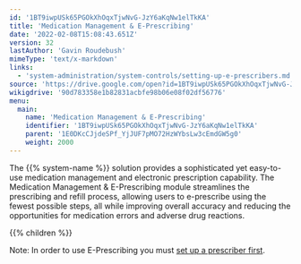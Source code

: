 ```yaml
---
id: '1BT9iwpUSk65PGOkXhOqxTjwNvG-JzY6aKqNw1elTkKA'
title: 'Medication Management & E-Prescribing'
date: '2022-02-08T15:08:43.651Z'
version: 32
lastAuthor: 'Gavin Roudebush'
mimeType: 'text/x-markdown'
links:
  - 'system-administration/system-controls/setting-up-e-prescribers.md'
source: 'https://drive.google.com/open?id=1BT9iwpUSk65PGOkXhOqxTjwNvG-JzY6aKqNw1elTkKA'
wikigdrive: '90d783358e1b82831acbfe98b06e08f02df56776'
menu:
  main:
    name: 'Medication Management & E-Prescribing'
    identifier: '1BT9iwpUSk65PGOkXhOqxTjwNvG-JzY6aKqNw1elTkKA'
    parent: '1E0DKcCJjdeSPf_YjJUF7pMO72HzWYbsLw3cEmdGW5g0'
    weight: 2000
---
```





The {{% system-name %}} solution provides a sophisticated yet easy-to-use medication management and electronic prescription capability. The Medication Management & E-Prescribing module streamlines the prescribing and refill process, allowing users to e-prescribe using the fewest possible steps, all while improving overall accuracy and reducing the opportunities for medication errors and adverse drug reactions. 



{{% children %}}


Note: In order to use E-Prescribing you must [set up a prescriber first](system-administration/system-controls/setting-up-e-prescribers.md). 




